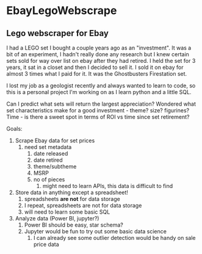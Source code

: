 # EbayLegoWebscrape
## Lego webscraper for Ebay

I had a LEGO set I bought a couple years ago as an "investment".
It was a bit of an experiment, I hadn't really done any research but I knew certain sets sold for way over list on ebay after they had retired.
I held the set for 3 years, it sat in a closet and then I decided to sell it.
I sold it on ebay for almost 3 times what I paid for it. It was the Ghostbusters Firestation set.

I lost my job as a geologist recently and always wanted to learn to code, so this is a personal project I'm working on as I learn python and a little SQL.

Can I predict what sets will return the largest appreciation?
Wondered what set characteristics make for a good investment - theme? size? figurines?  
Time - is there a sweet spot in terms of ROI vs time since set retirement?

Goals:
1. Scrape Ebay data for set prices 
   1. need set metadata 
      1. date released 
      2. date retired 
      3. theme/subtheme 
      4. MSRP 
      5. no of pieces 
         1. might need to learn APIs, this data is difficult to find
2. Store data in anything except a spreadsheet!
   1. spreadsheets **are not** for data storage
   2. I repeat, spreadsheets are not for data storage
   3. will need to learn some basic SQL
3. Analyze data (Power BI, jupyter?)
   1. Power BI should be easy, star schema?
   2. Jupyter would be fun to try out some basic data science
      1. I can already see some outlier detection would be handy on sale price data
